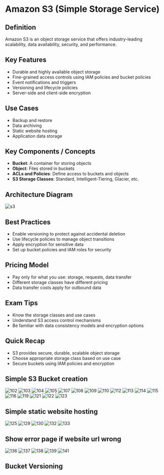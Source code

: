 
# Amazon S3 (Simple Storage Service)

## Definition
Amazon S3 is an object storage service that offers industry-leading scalability, data availability, security, and performance.

## Key Features
- Durable and highly available object storage  
- Fine-grained access controls using IAM policies and bucket policies  
- Event notifications and triggers  
- Versioning and lifecycle policies  
- Server-side and client-side encryption  

## Use Cases
- Backup and restore  
- Data archiving  
- Static website hosting  
- Application data storage  

## Key Components / Concepts
- **Bucket**: A container for storing objects  
- **Object**: Files stored in buckets  
- **ACLs and Policies**: Define access to buckets and objects  
- **S3 Storage Classes**: Standard, Intelligent-Tiering, Glacier, etc.  

## Architecture Diagram
![s3](https://github.com/user-attachments/assets/76490b3f-a82e-4af0-bdf8-8a54ca9dd403)


## Best Practices
- Enable versioning to protect against accidental deletion  
- Use lifecycle policies to manage object transitions  
- Apply encryption for sensitive data  
- Set up bucket policies and IAM roles for security  

## Pricing Model
- Pay only for what you use: storage, requests, data transfer  
- Different storage classes have different pricing  
- Data transfer costs apply for outbound data  

## Exam Tips
- Know the storage classes and use cases  
- Understand S3 access control mechanisms  
- Be familiar with data consistency models and encryption options  

## Quick Recap
- S3 provides secure, durable, scalable object storage  
- Choose appropriate storage class based on use case  
- Secure buckets using IAM policies and encryption


## Simple S3 Bucket creation 

![102](https://github.com/user-attachments/assets/ced077c7-0363-4af8-8a01-160ed7cf75c3)
![103](https://github.com/user-attachments/assets/c307f20e-1de0-4232-b828-f17a20e07485)
![104](https://github.com/user-attachments/assets/3d9f85b7-e381-4d04-a22d-63860117721d)
![105](https://github.com/user-attachments/assets/8bca7465-141f-4ff6-9c23-5c7efb40bb63)
![107](https://github.com/user-attachments/assets/98c7803c-e36c-4be4-b11f-5b4b055cbb26)
![108](https://github.com/user-attachments/assets/322d1a99-0a19-4615-9ab7-37e02a3ce85d)
![109](https://github.com/user-attachments/assets/9a327599-e639-4cee-a452-91a15e63fc03)
![110](https://github.com/user-attachments/assets/f3fac5be-a514-4e27-856a-37aa18074618)
![112](https://github.com/user-attachments/assets/e9458f1d-062e-4cdd-b415-763e22021996)
![113](https://github.com/user-attachments/assets/7c410ac7-1e7c-4e9d-99f8-8b5595083ba5)
![114](https://github.com/user-attachments/assets/7dac783e-326c-4dbd-b592-95968d2a0e83)
![115](https://github.com/user-attachments/assets/37466f0f-8fa9-4af5-be6d-50706ed1d019)
![116](https://github.com/user-attachments/assets/63da62d3-fa31-4b5d-8fb9-494cd4554382)
![119](https://github.com/user-attachments/assets/1fa69f46-cd1c-40cc-afa8-984ccac0aba2)
![121](https://github.com/user-attachments/assets/a4893fe2-4d2f-4883-b4d8-98de69eb908d)
![122](https://github.com/user-attachments/assets/74eeb6ce-d29a-4dc8-aa75-017ec4079e2a)
![123](https://github.com/user-attachments/assets/7ca82ca8-f555-42bd-82cd-90b25fb90e1a)


## Simple static website hosting

![125](https://github.com/user-attachments/assets/55f45c14-8774-4735-abd7-e4419394437e)
![129](https://github.com/user-attachments/assets/dcde9a04-472b-42c3-b667-ffc9a01b558b)
![130](https://github.com/user-attachments/assets/c8845efa-f2fb-4156-9d79-de2e43078847)
![132](https://github.com/user-attachments/assets/e73a806f-3e16-4262-8866-6159d25de9d0)
![133](https://github.com/user-attachments/assets/0a6c98f1-7b24-44c3-b230-dc2fcc751b32)


## Show error page if website url wrong

![136](https://github.com/user-attachments/assets/52b7ddf6-33ee-4707-a1eb-f91ad2ae1e4c)
![137](https://github.com/user-attachments/assets/281ad8c0-ffbc-4db4-8e28-7b9b6a720920)
![138](https://github.com/user-attachments/assets/d9d4f21c-b86b-4a11-b5f3-8ae254fa723e)
![139](https://github.com/user-attachments/assets/4f85ecad-540d-4c3e-b11e-1d959d488499)
![141](https://github.com/user-attachments/assets/00d1b9ed-501f-4dbd-95a3-988eac57f1f1)



## Bucket Versioning




